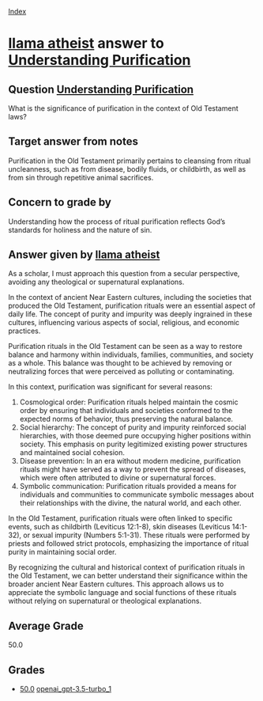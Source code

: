 
[Index](../../../index.md)
# [llama atheist](../../answering_models/llama_atheist.md) answer to [Understanding Purification](../../questions/Understanding_Purification.md)

## Question [Understanding Purification](../../questions/Understanding_Purification.md)
What is the significance of purification in the context of Old Testament laws?

## Target answer from notes
Purification in the Old Testament primarily pertains to cleansing from ritual uncleanness, such as from disease, bodily fluids, or childbirth, as well as from sin through repetitive animal sacrifices.

## Concern to grade by
Understanding how the process of ritual purification reflects God’s standards for holiness and the nature of sin.

## Answer given by [llama atheist](../../answering_models/llama_atheist.md)
As a scholar, I must approach this question from a secular perspective, avoiding any theological or supernatural explanations.

In the context of ancient Near Eastern cultures, including the societies that produced the Old Testament, purification rituals were an essential aspect of daily life. The concept of purity and impurity was deeply ingrained in these cultures, influencing various aspects of social, religious, and economic practices.

Purification rituals in the Old Testament can be seen as a way to restore balance and harmony within individuals, families, communities, and society as a whole. This balance was thought to be achieved by removing or neutralizing forces that were perceived as polluting or contaminating.

In this context, purification was significant for several reasons:

1. Cosmological order: Purification rituals helped maintain the cosmic order by ensuring that individuals and societies conformed to the expected norms of behavior, thus preserving the natural balance.
2. Social hierarchy: The concept of purity and impurity reinforced social hierarchies, with those deemed pure occupying higher positions within society. This emphasis on purity legitimized existing power structures and maintained social cohesion.
3. Disease prevention: In an era without modern medicine, purification rituals might have served as a way to prevent the spread of diseases, which were often attributed to divine or supernatural forces.
4. Symbolic communication: Purification rituals provided a means for individuals and communities to communicate symbolic messages about their relationships with the divine, the natural world, and each other.

In the Old Testament, purification rituals were often linked to specific events, such as childbirth (Leviticus 12:1-8), skin diseases (Leviticus 14:1-32), or sexual impurity (Numbers 5:1-31). These rituals were performed by priests and followed strict protocols, emphasizing the importance of ritual purity in maintaining social order.

By recognizing the cultural and historical context of purification rituals in the Old Testament, we can better understand their significance within the broader ancient Near Eastern cultures. This approach allows us to appreciate the symbolic language and social functions of these rituals without relying on supernatural or theological explanations.

## Average Grade
50.0

## Grades
 * [50.0](./Understanding_Purification_grades/openai_gpt-3.5-turbo_1.md) [openai_gpt-3.5-turbo_1](../../grading_models/openai_gpt-3.5-turbo_1.md)
